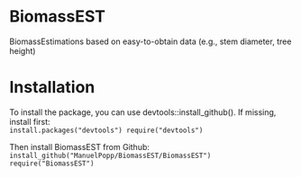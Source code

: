 # BiomassEST
 BiomassEstimations based on easy-to-obtain data (e.g., stem diameter, tree height)

# Installation
To install the package, you can use devtools::install_github(). If missing, install first:<br/>
`install.packages("devtools")
require("devtools")`<br/>

Then install BiomassEST from Github:<br/>
`install_github("ManuelPopp/BiomassEST/BiomassEST")`<br/>
`require("BiomassEST")`

